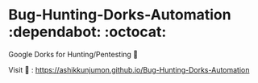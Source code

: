 # Bug-Hunting-Dorks-Automation :dependabot: :octocat:
Google Dorks for Hunting/Pentesting :star_struck: 

Visit :robot: : https://ashikkunjumon.github.io/Bug-Hunting-Dorks-Automation

